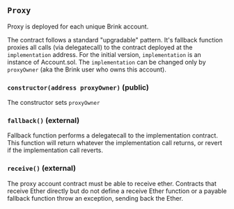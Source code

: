 ## `Proxy`



Proxy is deployed for each unique Brink account.

The contract follows a standard "upgradable" pattern. It's fallback function
proxies all calls (via delegatecall) to the contract deployed at the
`implementation` address. For the initial version, `implementation` is
an instance of Account.sol. The `implementation` can be changed only by
`proxyOwner` (aka the Brink user who owns this account).


### `constructor(address proxyOwner)` (public)



The constructor sets `proxyOwner`

### `fallback()` (external)



Fallback function performs a delegatecall to the implementation contract.
This function will return whatever the implementation call returns, or revert
if the implementation call reverts.

### `receive()` (external)



The proxy account contract must be able to receive ether. 
Contracts that receive Ether directly but do not define a receive Ether function 
or a payable fallback function throw an exception, sending back the Ether.


